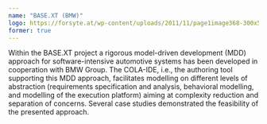 ```yaml
---
name: "BASE.XT (BMW)"
logo: https://forsyte.at/wp-content/uploads/2011/11/page1image368-300x50.png
former: true
---
```

Within the BASE.XT project a rigorous model-driven development (MDD) approach for software-intensive automotive systems has been developed in cooperation with BMW Group. The COLA-IDE, i.e., the authoring tool supporting this MDD approach, facilitates modelling on different levels of abstraction (requirements specification and analysis, behavioral modelling, and modelling of the execution platform) aiming at complexity reduction and separation of concerns. Several case studies demonstrated the feasibility of the presented approach.